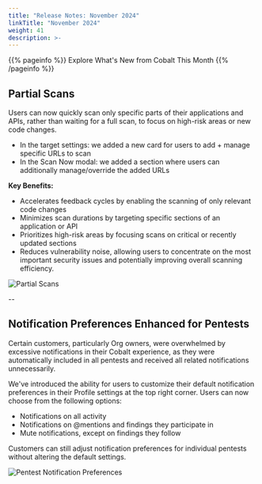 ```yaml
---
title: "Release Notes: November 2024"
linkTitle: "November 2024"
weight: 41
description: >-
---
```


{{% pageinfo %}} 
Explore What's New from Cobalt This Month
{{% /pageinfo %}}

## Partial Scans

Users can now quickly scan only specific parts of their applications and APIs, rather than waiting for a full scan, to focus on high-risk areas or new code changes.

- In the target settings: we added a new card for users to add + manage specific URLs to scan
- In the Scan Now modal: we added a section where users can additionally manage/override the added URLs

<strong>Key Benefits:</strong>

- Accelerates feedback cycles by enabling the scanning of only relevant code changes
- Minimizes scan durations by targeting specific sections of an application or API
- Prioritizes high-risk areas by focusing scans on critical or recently updated sections
- Reduces vulnerability noise, allowing users to concentrate on the most important security issues and potentially improving overall scanning efficiency.

![Partial Scans](/release-notes/partial-scans.png "Partial Scans")

--

## Notification Preferences Enhanced for Pentests

Certain customers, particularly Org owners, were overwhelmed by excessive notifications in their Cobalt experience, as they were automatically included in all pentests and received all related notifications unnecessarily.

We've introduced the ability for users to customize their default notification preferences in their Profile settings at the top right corner. Users can now choose from the following options:

- Notifications on all activity
- Notifications on @mentions and findings they participate in
- Mute notifications, except on findings they follow

Customers can still adjust notification preferences for individual pentests without altering the default settings.

![Pentest Notification Preferences](/release-notes/pentest-notifications.png "Pentest Notification Preferences")


